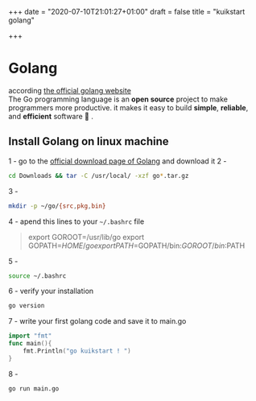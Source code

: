 +++
date = "2020-07-10T21:01:27+01:00"
draft = false
title = "kuikstart golang"

+++
# Golang

according [the official golang website](https://golang.org/)  
The Go programming language is an **open source** project to make programmers more productive.
it makes it easy to build **simple**, **reliable**, and **efficient** software :blue_heart: .

## Install Golang on linux machine  

1 - go to the [official download page of Golang](https://golang.org/dl) and download it
2 - 
```bash
cd Downloads && tar -C /usr/local/ -xzf go*.tar.gz
```
3 - 
```bash
mkdir -p ~/go/{src,pkg,bin}
```
4 - apend this lines to your `~/.bashrc` file 
> export GOROOT=/usr/lib/go
> export GOPATH=$HOME/go
> export PATH=$GOPATH/bin:$GOROOT/bin:$PATH

5 - 
```bash
source ~/.bashrc
```

6 - verify your installation 
```bash
go version
```

7 - write your first golang code and save it to main.go
```go
import "fmt"
func main(){
    fmt.Println("go kuikstart ! ")
}
```

8 - 
```bash
go run main.go
```
